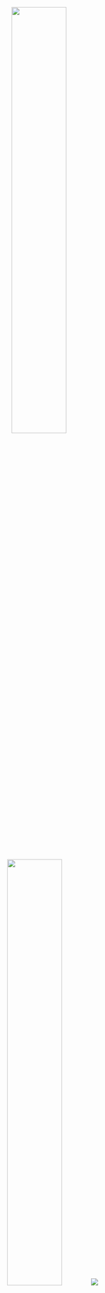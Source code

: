 <p align="center">
  <img height="50%" width="auto" src ="https://github-readme-stats.vercel.app/api?username=zPeppoh&theme=prussian&show_icons=true&count_private=true&hide_border=true&include_all_commits=true&bg_color=00000000">
  <img height="50%" width="auto" src ="https://github-readme-stats.vercel.app/api/top-langs/?username=zPeppoh&theme=prussian&layout=compact&hide_border=true&bg_color=00000000&langs_count=6">
  <img src ="https://github-readme-streak-stats.herokuapp.com?user=zPeppoh&theme=prussian&hide_border=true&background=FFFFFF00">
  <br>
  <br>
</p>
